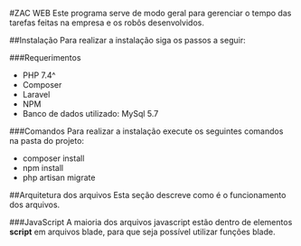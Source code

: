 #ZAC WEB
Este programa serve de modo geral para gerenciar o tempo das tarefas feitas na empresa e os robôs desenvolvidos.

##Instalação
Para realizar a instalação siga os passos a seguir:

###Requerimentos
* PHP 7.4^
* Composer
* Laravel
* NPM
* Banco de dados utilizado: MySql 5.7

###Comandos
Para realizar a instalação execute os seguintes comandos na pasta do projeto:
* composer install
* npm install
* php artisan migrate

##Arquitetura dos arquivos
Esta seção descreve como é o funcionamento dos arquivos.

###JavaScript
A maioria dos arquivos javascript estão dentro de elementos **script** em arquivos blade, para que seja possível utilizar funções blade.
